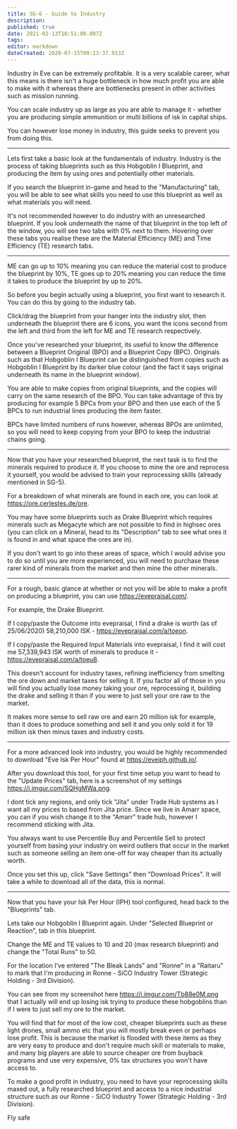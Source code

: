 ```yaml
---
title: SG-6 - Guide to Industry
description: 
published: true
date: 2021-02-13T10:51:00.007Z
tags: 
editor: markdown
dateCreated: 2020-07-15T00:13:37.913Z
---
```


Industry in Eve can be extremely profitable.  It is a very scalable career, what this means is there isn't a huge bottleneck in how much profit you are able to make with it whereas there are bottlenecks present in other activities such as mission running.

You can scale industry up as large as you are able to manage it - whether you are producing simple ammunition or multi billions of isk in capital ships.

You can however lose money in industry, this guide seeks to prevent you from doing this.

---
Lets first take a basic look at the fundamentals of industry.  Industry is the process of taking blueprints such as this Hobgoblin I Blueprint, and producing the item by using ores and potentially other materials.

If you search the blueprint in-game and head to the "Manufacturing" tab, you will be able to see what skills you need to use this blueprint as well as what materials you will need.

It's not recommended however to do industry with an unresearched blueprint.  If you look underneath the name of that blueprint in the top left of the window, you will see two tabs with 0% next to them.  Hovering over these tabs you realise these are the Material Efficiency (ME) and Time Efficiency (TE) research tabs.

---
ME can go up to 10% meaning you can reduce the material cost to produce the blueprint by 10%, TE goes up to 20% meaning you can reduce the time it takes to produce the blueprint by up to 20%.

So before you begin actually using a blueprint, you first want to research it.  You can do this by going to the industry tab.

Click/drag the blueprint from your hanger into the industry slot, then underneath the blueprint there are 6 icons, you want the icons second from the left and third from the left for ME and TE research respectively.

Once you've researched your blueprint, its useful to know the difference between a Blueprint Original (BPO) and a Blueprint Copy (BPC).  Originals such as that Hobgoblin I Blueprint can be distinguished from copies such as Hobgoblin I Blueprint by its darker blue colour (and the fact it says original underneath its name in the blueprint window).

You are able to make copies from original blueprints, and the copies will carry on the same research of the BPO.  You can take advantage of this by producing for example 5 BPCs from your BPO and then use each of the 5 BPCs to run industrial lines producing the item faster.

BPCs have limited numbers of runs however, whereas BPOs are unlimited, so you will need to keep copying from your BPO to keep the industrial chains going.

---
Now that you have your researched blueprint, the next task is to find the minerals required to produce it.  If you choose to mine the ore and reprocess it yourself, you would be advised to train your reprocessing skills (already mentioned in SG-5).

For a breakdown of what minerals are found in each ore, you can look at https://ore.cerlestes.de/ore.

You may have some blueprints such as Drake Blueprint which requires minerals such as Megacyte which are not possible to find in highsec ores (you can click on a Mineral, head to its "Description" tab to see what ores it is found in and what space the ores are in).

If you don't want to go into these areas of space, which I would advise you to do so until you are more experienced, you will need to purchase these rarer kind of minerals from the market and then mine the other minerals.

---
For a rough, basic glance at whether or not you will be able to make a profit on producing a blueprint, you can use https://evepraisal.com/.

For example, the Drake Blueprint.

If I copy/paste the Outcome into evepraisal, I find a drake is worth (as of 25/06/2020) 58,210,000 ISK - https://evepraisal.com/a/toeon.

If I copy/paste the Required Input Materials into evepraisal, I find it will cost me 57,339,943 ISK worth of minerals to produce it - https://evepraisal.com/a/toeu8.

This doesn't account for industry taxes, refining inefficiency from smelting the ore down and market taxes for selling it.  If you factor all of those in you will find you actually lose money taking your ore, reprocessing it, building the drake and selling it than if you were to just sell your ore raw to the market.

It makes more sense to sell raw ore and earn 20 million isk for example, than it does to produce something and sell it and you only sold it for 19 million isk then minus taxes and industry costs.

---
For a more advanced look into industry, you would be highly recommended to download "Eve Isk Per Hour" found at https://eveiph.github.io/.

After you download this tool, for your first time setup you want to head to the "Update Prices" tab, here is a screenshot of my settings https://i.imgur.com/SQHgMWa.png.

I dont tick any regions, and only tick "Jita" under Trade Hub systems as I want all my prices to based from Jita price.  Since we live in Amarr space, you can if you wish change it to the "Amarr" trade hub, however I recommend sticking with Jita.

You always want to use Percentile Buy and Percentile Sell to protect yourself from basing your industry on weird outliers that occur in the market such as someone selling an item one-off for way cheaper than its actually worth.

Once you set this up, click "Save Settings" then "Download Prices".  It will take a while to download all of the data, this is normal.

---
Now that you have your Isk Per Hour (IPH) tool configured, head back to the "Blueprints" tab.

Lets take our Hobgoblin I Blueprint again.  Under "Selected Blueprint or Reaction", tab in this blueprint.

Change the ME and TE values to 10 and 20 (max research blueprint) and change the "Total Runs" to 50.

For the location I've entered "The Bleak Lands" and "Ronne" in a "Raitaru" to mark that I'm producing in Ronne - SiCO Industry Tower (Strategic Holding - 3rd Division).

You can see from my screenshot here https://i.imgur.com/Tb88e0M.png that I actually will end up losing isk trying to produce these hobgoblins than if I were to just sell my ore to the market.

You will find that for most of the low cost, cheaper blueprints such as these light drones, small ammo etc that you will mostly break even or perhaps lose profit.  This is because the market is flooded with these items as they are very easy to produce and don't require much skill or materials to make, and many big players are able to source cheaper ore from buyback programs and use very expensive, 0% tax structures you won't have access to.

To make a good profit in industry, you need to have your reprocessing skills maxed out, a fully researched blueprint and access to a nice industrial structure such as our Ronne - SiCO Industry Tower (Strategic Holding - 3rd Division).

Fly safe